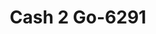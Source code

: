 ---
f_zip-code: 63863
f_state-code: MO
title: Cash 2 Go-6291
f_phone: 573-276-6141
f_city-only: Malden
f_address: 402 N Douglass Street Malden
f_location-unique-id: '6291'
slug: cash-2-go-6291
updated-on: '2024-05-30T13:46:58.046Z'
created-on: '2024-05-30T13:36:59.803Z'
published-on: '2024-05-30T13:54:32.469Z'
f_city-state: cms/city/malden-mo.md
f_company: cms/company/cash-2-go.md
f_state: cms/state/missouri.md
layout: '[payday-loan].html'
tags: payday-loan
---